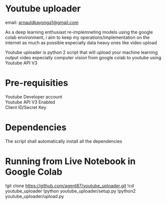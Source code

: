 # Youtube uploader
email: arnauldkayonga1@gmail.com

As a deep learning enthusiast re-implemneting models using the google colab environment,
i aim to keep my operations/implementation on the internet as much as possible especially data heavy ones like video upload

Youtube uploader is python 2 script that will upload your machine learning output video especially computer vision from 
google colab to youtube using Youtube API V3

# Pre-requisities
Youtube Developer account\
Youtube API V3 Enabled\
Client ID/Secret Key

# Dependencies
The script shall automatically install all the dependencies 

# Running from Live Notebook in Google Colab
!git clone https://github.com/agent87/youtube_uploader.git
!cd youtube_uploader
!python youtube_uploader/setup.py
!python2 youtube_uploader/upload.py
